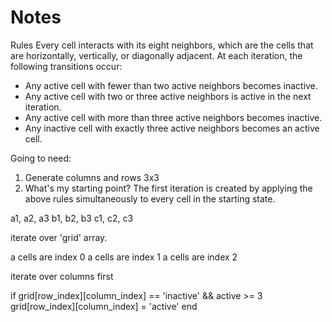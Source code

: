 # Notes


Rules
Every cell interacts with its eight neighbors, which are the cells that are horizontally, vertically, or diagonally
adjacent. At each iteration, the following transitions occur:
* Any active cell with fewer than two active neighbors becomes inactive.
* Any active cell with two or three active neighbors is active in the next iteration.
* Any active cell with more than three active neighbors becomes inactive.
* Any inactive cell with exactly three active neighbors becomes an active cell.

Going to need:
1. Generate columns and rows 3x3
2. What's my starting point?
  The first iteration is created by applying the above rules simultaneously to every cell in the starting state.

  a1, a2, a3
  b1, b2, b3
  c1, c2, c3

iterate over 'grid' array. 

a cells are index 0
a cells are index 1
a cells are index 2

iterate over columns first 

if grid[row_index][column_index] == 'inactive' && active >= 3
  grid[row_index][column_index] = 'active'
end